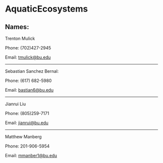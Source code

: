 # AquaticEcosystems

## Names: 

Trenton Mulick

Phone: (702)427-2945

Email: tmulick@bu.edu

--------------------------------

Sebastian Sanchez Bernal:

Phone: (617) 682-5980

Email: bastian6@bu.edu

--------------------------------

Jianrui Liu

Phone: (805)259-7171

Email: jianrui@bu.edu

--------------------------------

Matthew Manberg

Phone: 201-906-5954

Email: mmanber1@bu.edu
